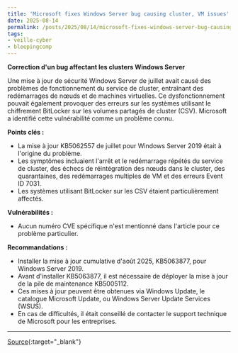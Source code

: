```yaml
---
title: 'Microsoft fixes Windows Server bug causing cluster, VM issues'
date: 2025-08-14
permalink: /posts/2025/08/14/microsoft-fixes-windows-server-bug-causing-cluster-vm-issues/
tags:
- veille-cyber
- bleepingcomp
---
```

**Correction d'un bug affectant les clusters Windows Server**

Une mise à jour de sécurité Windows Server de juillet avait causé des problèmes de fonctionnement du service de cluster, entraînant des redémarrages de nœuds et de machines virtuelles. Ce dysfonctionnement pouvait également provoquer des erreurs sur les systèmes utilisant le chiffrement BitLocker sur les volumes partagés de cluster (CSV). Microsoft a identifié cette vulnérabilité comme un problème connu.

**Points clés :**

*   La mise à jour KB5062557 de juillet pour Windows Server 2019 était à l'origine du problème.
*   Les symptômes incluaient l'arrêt et le redémarrage répétés du service de cluster, des échecs de réintégration des nœuds dans le cluster, des quarantaines, des redémarrages multiples de VM et des erreurs Event ID 7031.
*   Les systèmes utilisant BitLocker sur les CSV étaient particulièrement affectés.

**Vulnérabilités :**

*   Aucun numéro CVE spécifique n'est mentionné dans l'article pour ce problème particulier.

**Recommandations :**

*   Installer la mise à jour cumulative d'août 2025, KB5063877, pour Windows Server 2019.
*   Avant d'installer KB5063877, il est nécessaire de déployer la mise à jour de la pile de maintenance KB5005112.
*   Ces mises à jour peuvent être obtenues via Windows Update, le catalogue Microsoft Update, ou Windows Server Update Services (WSUS).
*   En cas de difficultés, il était conseillé de contacter le support technique de Microsoft pour les entreprises.

---
[Source](https://www.bleepingcomputer.com/news/microsoft/microsoft-fixes-windows-server-bug-causing-cluster-vm-issues/){:target="_blank"}
